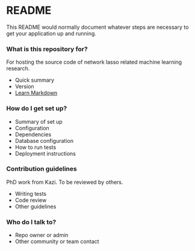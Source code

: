 # README #

This README would normally document whatever steps are necessary to get your application up and running.

### What is this repository for? ###

For hosting the source code of network lasso related machine learning research.

* Quick summary
* Version
* [Learn Markdown](https://bitbucket.org/tutorials/markdowndemo)

### How do I get set up? ###

* Summary of set up
* Configuration
* Dependencies
* Database configuration
* How to run tests
* Deployment instructions

### Contribution guidelines ###
PhD work from Kazi. To be reviewed by others.
* Writing tests
* Code review
* Other guidelines

### Who do I talk to? ###

* Repo owner or admin
* Other community or team contact